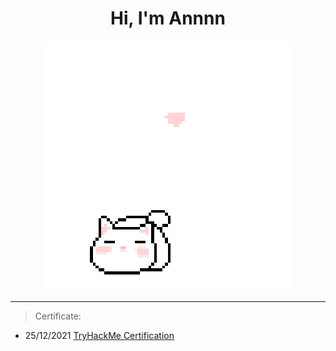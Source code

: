 <h1 align='center'>Hi, I'm Annnn</h1>

<p align="center">
 <img src="cat_intro.gif" />
</p>

___
>Certificate:
- 25/12/2021 [TryHackMe Certification](https://tryhackme-certificates.s3-eu-west-1.amazonaws.com/THM-HKVVJOIWJA.png)
